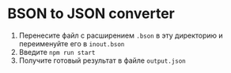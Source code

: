# BSON to JSON converter

1. Перенесите файл с расширением `.bson` в эту директорию и переименуйте его в `inout.bson`
2. Введите `npm run start`
3. Получите готовый результат в файле `output.json`